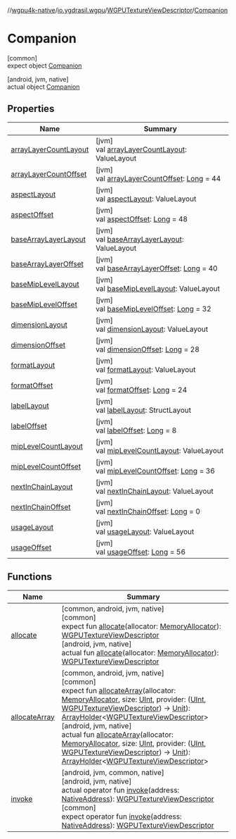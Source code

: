 //[wgpu4k-native](../../../../index.md)/[io.ygdrasil.wgpu](../../index.md)/[WGPUTextureViewDescriptor](../index.md)/[Companion](index.md)

# Companion

[common]\
expect object [Companion](index.md)

[android, jvm, native]\
actual object [Companion](index.md)

## Properties

| Name | Summary |
|---|---|
| [arrayLayerCountLayout](array-layer-count-layout.md) | [jvm]<br>val [arrayLayerCountLayout](array-layer-count-layout.md): ValueLayout |
| [arrayLayerCountOffset](array-layer-count-offset.md) | [jvm]<br>val [arrayLayerCountOffset](array-layer-count-offset.md): [Long](https://kotlinlang.org/api/core/kotlin-stdlib/kotlin/-long/index.html) = 44 |
| [aspectLayout](aspect-layout.md) | [jvm]<br>val [aspectLayout](aspect-layout.md): ValueLayout |
| [aspectOffset](aspect-offset.md) | [jvm]<br>val [aspectOffset](aspect-offset.md): [Long](https://kotlinlang.org/api/core/kotlin-stdlib/kotlin/-long/index.html) = 48 |
| [baseArrayLayerLayout](base-array-layer-layout.md) | [jvm]<br>val [baseArrayLayerLayout](base-array-layer-layout.md): ValueLayout |
| [baseArrayLayerOffset](base-array-layer-offset.md) | [jvm]<br>val [baseArrayLayerOffset](base-array-layer-offset.md): [Long](https://kotlinlang.org/api/core/kotlin-stdlib/kotlin/-long/index.html) = 40 |
| [baseMipLevelLayout](base-mip-level-layout.md) | [jvm]<br>val [baseMipLevelLayout](base-mip-level-layout.md): ValueLayout |
| [baseMipLevelOffset](base-mip-level-offset.md) | [jvm]<br>val [baseMipLevelOffset](base-mip-level-offset.md): [Long](https://kotlinlang.org/api/core/kotlin-stdlib/kotlin/-long/index.html) = 32 |
| [dimensionLayout](dimension-layout.md) | [jvm]<br>val [dimensionLayout](dimension-layout.md): ValueLayout |
| [dimensionOffset](dimension-offset.md) | [jvm]<br>val [dimensionOffset](dimension-offset.md): [Long](https://kotlinlang.org/api/core/kotlin-stdlib/kotlin/-long/index.html) = 28 |
| [formatLayout](format-layout.md) | [jvm]<br>val [formatLayout](format-layout.md): ValueLayout |
| [formatOffset](format-offset.md) | [jvm]<br>val [formatOffset](format-offset.md): [Long](https://kotlinlang.org/api/core/kotlin-stdlib/kotlin/-long/index.html) = 24 |
| [labelLayout](label-layout.md) | [jvm]<br>val [labelLayout](label-layout.md): StructLayout |
| [labelOffset](label-offset.md) | [jvm]<br>val [labelOffset](label-offset.md): [Long](https://kotlinlang.org/api/core/kotlin-stdlib/kotlin/-long/index.html) = 8 |
| [mipLevelCountLayout](mip-level-count-layout.md) | [jvm]<br>val [mipLevelCountLayout](mip-level-count-layout.md): ValueLayout |
| [mipLevelCountOffset](mip-level-count-offset.md) | [jvm]<br>val [mipLevelCountOffset](mip-level-count-offset.md): [Long](https://kotlinlang.org/api/core/kotlin-stdlib/kotlin/-long/index.html) = 36 |
| [nextInChainLayout](next-in-chain-layout.md) | [jvm]<br>val [nextInChainLayout](next-in-chain-layout.md): ValueLayout |
| [nextInChainOffset](next-in-chain-offset.md) | [jvm]<br>val [nextInChainOffset](next-in-chain-offset.md): [Long](https://kotlinlang.org/api/core/kotlin-stdlib/kotlin/-long/index.html) = 0 |
| [usageLayout](usage-layout.md) | [jvm]<br>val [usageLayout](usage-layout.md): ValueLayout |
| [usageOffset](usage-offset.md) | [jvm]<br>val [usageOffset](usage-offset.md): [Long](https://kotlinlang.org/api/core/kotlin-stdlib/kotlin/-long/index.html) = 56 |

## Functions

| Name | Summary |
|---|---|
| [allocate](allocate.md) | [common, android, jvm, native]<br>[common]<br>expect fun [allocate](allocate.md)(allocator: [MemoryAllocator](../../../ffi/-memory-allocator/index.md)): [WGPUTextureViewDescriptor](../index.md)<br>[android, jvm, native]<br>actual fun [allocate](allocate.md)(allocator: [MemoryAllocator](../../../ffi/-memory-allocator/index.md)): [WGPUTextureViewDescriptor](../index.md) |
| [allocateArray](allocate-array.md) | [common, android, jvm, native]<br>[common]<br>expect fun [allocateArray](allocate-array.md)(allocator: [MemoryAllocator](../../../ffi/-memory-allocator/index.md), size: [UInt](https://kotlinlang.org/api/core/kotlin-stdlib/kotlin/-u-int/index.html), provider: ([UInt](https://kotlinlang.org/api/core/kotlin-stdlib/kotlin/-u-int/index.html), [WGPUTextureViewDescriptor](../index.md)) -&gt; [Unit](https://kotlinlang.org/api/core/kotlin-stdlib/kotlin/-unit/index.html)): [ArrayHolder](../../../ffi/-array-holder/index.md)&lt;[WGPUTextureViewDescriptor](../index.md)&gt;<br>[android, jvm, native]<br>actual fun [allocateArray](allocate-array.md)(allocator: [MemoryAllocator](../../../ffi/-memory-allocator/index.md), size: [UInt](https://kotlinlang.org/api/core/kotlin-stdlib/kotlin/-u-int/index.html), provider: ([UInt](https://kotlinlang.org/api/core/kotlin-stdlib/kotlin/-u-int/index.html), [WGPUTextureViewDescriptor](../index.md)) -&gt; [Unit](https://kotlinlang.org/api/core/kotlin-stdlib/kotlin/-unit/index.html)): [ArrayHolder](../../../ffi/-array-holder/index.md)&lt;[WGPUTextureViewDescriptor](../index.md)&gt; |
| [invoke](invoke.md) | [android, jvm, common, native]<br>[android, jvm, native]<br>actual operator fun [invoke](invoke.md)(address: [NativeAddress](../../../ffi/-native-address/index.md)): [WGPUTextureViewDescriptor](../index.md)<br>[common]<br>expect operator fun [invoke](invoke.md)(address: [NativeAddress](../../../ffi/-native-address/index.md)): [WGPUTextureViewDescriptor](../index.md) |